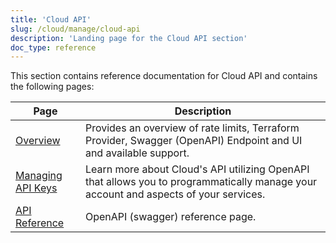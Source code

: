 ```yaml
---
title: 'Cloud API'
slug: /cloud/manage/cloud-api
description: 'Landing page for the Cloud API section'
doc_type: reference
---
```


This section contains reference documentation for Cloud API and contains the following pages:

| Page                                       | Description                                                                                                                          |
|--------------------------------------------|--------------------------------------------------------------------------------------------------------------------------------------|
| [Overview](/cloud/manage/api/api-overview) | Provides an overview of rate limits, Terraform Provider, Swagger (OpenAPI) Endpoint and UI and available support.                    | 
| [Managing API Keys](/cloud/manage/openapi) | Learn more about Cloud's API utilizing OpenAPI that allows you to programmatically manage your account and aspects of your services. |
| [API Reference](https://clickhouse.com/docs/cloud/manage/api/swagger) | OpenAPI (swagger) reference page.                                                                                                    |